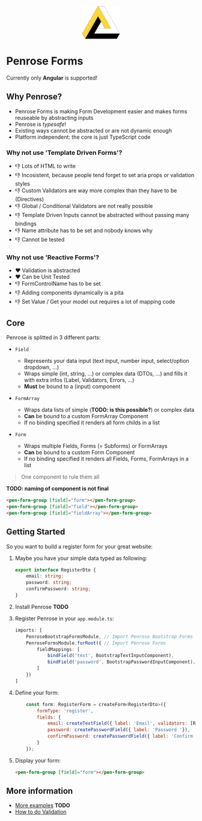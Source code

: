 <p align="center">
    <img src="logo.png" alt="logo" width="100">
</p>

# Penrose Forms
Currently only **Angular** is supported!

## Why Penrose?
* Penrose Forms is making Form Development easier and makes forms reuseable by abstracting inputs
* Penrose is *typesafe*!
* Existing ways cannot be abstracted or are not dynamic enough
* Platform independent: the core is just TypeScript code

### Why not use 'Template Driven Forms'?
* 👎 Lots of HTML to write
* 👎 Incosistent, because people tend forget to set aria props or validation styles
* 👎 Custom Validators are way more complex than they have to be (Directives)
* 👎 Global / Conditional Validators are not really possible
* 👎 Template Driven Inputs cannot be abstracted without passing many bindings
* 👎 Name attribute has to be set and nobody knows why
* 👎 Cannot be tested

### Why not use 'Reactive Forms'?
* ❤️ Validation is abstracted
* ❤️ Can be Unit Tested
* 👎 FormControlName has to be set
* 👎 Adding components dynamically is a pita
* 👎 Set Value / Get your model out requires a lot of mapping code

## Core
Penrose is splitted in 3 different parts:
* `Field`
    * Represents your data input (text input, number input, select/option dropdown, ...)
    * Wraps simple (int, string, ...) or complex data (DTOs, ...) and fills it with extra infos (Label, Validators, Errors, ...)
    * **Must** be bound to a (input) component

* `FormArray`
    * Wraps data lists of simple (**TODO: is this possible?**) or complex data
    * **Can** be bound to a custom FormArray Component
    * If no binding specified it renders all form childs in a list

* `Form`
    * Wraps multiple Fields, Forms (= Subforms) or FormArrays
    * **Can** be bound to a custom Form Component
    * If no binding specified it renders all Fields, Forms, FormArrays in a list

> One component to rule them all

**TODO: naming of component is not final**
``` html
<pen-form-group [field]="form"></pen-form-group>
<pen-form-group [field]="field"></pen-form-group>
<pen-form-group [field]="fieldArray"></pen-form-group>
```

## Getting Started
So you want to build a register form for your great website:

1. Maybe you have your simple data typed as following:
    ``` ts
    export interface RegisterDto {
        email: string;
        password: string;
        confirmPassword: string;
    }
    ```

2. Install Penrose **TODO**
3. Register Penrose in your `app.module.ts`:
    ``` ts
    imports: [
        PenroseBootstrapFormsModule, // Import Penrose Bootstrap Forms
        PenroseFormsModule.forRoot({ // Import Penrose Forms
            fieldMappings: [
                bindField('text', BootstrapTextInputComponent),
                bindField('password', BootstrapPasswordInputComponent),
            ]
        })
    ]
    ```

3. Define your form:
    ``` js
        const form: RegisterForm = createForm<RegisterDto>({
            formType: 'register',
            fields: {
                email: createTextField({ label: 'Email', validators: [Required] }),
                password: createPasswordField({ label: 'Password '}),
                confirmPassword: createPasswordField({ label: 'Confirm Password' })
            }
        });
    ```

4. Display your form:
    ``` html
    <pen-form-group [field]="form"></pen-form-group>
    ```

## More information
* [More examples]() **TODO**
* [How to do Validation](/wiki/Validation)
